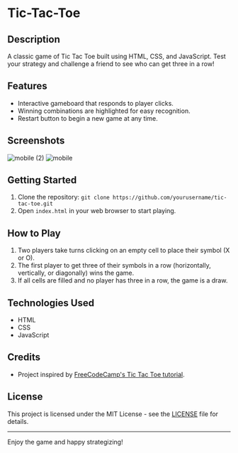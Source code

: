 # Tic-Tac-Toe

## Description
A classic game of Tic Tac Toe built using HTML, CSS, and JavaScript. Test your strategy and challenge a friend to see who can get three in a row!

## Features
- Interactive gameboard that responds to player clicks.
- Winning combinations are highlighted for easy recognition.
- Restart button to begin a new game at any time.

## Screenshots
![mobile (2)](https://github.com/DarboeDev/Tic-Tac-Toe/assets/125799918/0915eb9d-25d6-4d0f-bc14-13da7278786c)
![mobile](https://github.com/DarboeDev/Tic-Tac-Toe/assets/125799918/adbead66-9282-4e2f-8a0f-febc8e223644)


## Getting Started
1. Clone the repository: `git clone https://github.com/yourusername/tic-tac-toe.git`
2. Open `index.html` in your web browser to start playing.

## How to Play
1. Two players take turns clicking on an empty cell to place their symbol (X or O).
2. The first player to get three of their symbols in a row (horizontally, vertically, or diagonally) wins the game.
3. If all cells are filled and no player has three in a row, the game is a draw.

## Technologies Used
- HTML
- CSS
- JavaScript

## Credits
- Project inspired by [FreeCodeCamp's Tic Tac Toe tutorial](https://www.youtube.com/watch?v=Uy8yLaoWybk).

## License
This project is licensed under the MIT License - see the [LICENSE](LICENSE) file for details.

---

Enjoy the game and happy strategizing!
